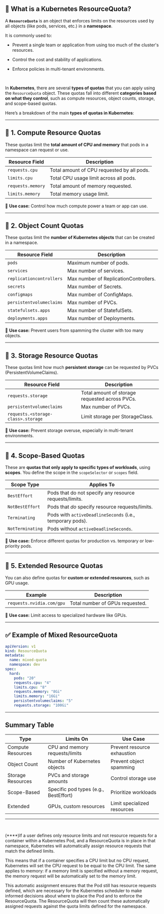 ## 🔹 What is a Kubernetes ResourceQuota?

A **`ResourceQuota`** is an object that enforces limits on the resources used by all objects (like pods, services, etc.) in a **namespace**.

It is commonly used to:

- Prevent a single team or application from using too much of the cluster's resources.
    
- Control the cost and stability of applications.
    
- Enforce policies in multi-tenant environments.
    

&nbsp;

In **Kubernetes**, there are several **types of quotas** that you can apply using the `ResourceQuota` object. These quotas fall into different **categories based on what they control**, such as compute resources, object counts, storage, and scope-based quotas.

Here’s a breakdown of the main **types of quotas in Kubernetes**:

* * *

## 🔹 1. **Compute Resource Quotas**

These quotas limit the **total amount of CPU and memory** that pods in a namespace can request or use.

| Resource Field | Description |
| --- | --- |
| `requests.cpu` | Total amount of CPU requested by all pods. |
| `limits.cpu` | Total CPU usage limit across all pods. |
| `requests.memory` | Total amount of memory requested. |
| `limits.memory` | Total memory usage limit. |

📌 **Use case:** Control how much compute power a team or app can use.

* * *

## 🔹 2. **Object Count Quotas**

These quotas limit the **number of Kubernetes objects** that can be created in a namespace.

| Resource Field | Description |
| --- | --- |
| `pods` | Maximum number of pods. |
| `services` | Max number of services. |
| `replicationcontrollers` | Max number of ReplicationControllers. |
| `secrets` | Max number of Secrets. |
| `configmaps` | Max number of ConfigMaps. |
| `persistentvolumeclaims` | Max number of PVCs. |
| `statefulsets.apps` | Max number of StatefulSets. |
| `deployments.apps` | Max number of Deployments. |

📌 **Use case:** Prevent users from spamming the cluster with too many objects.

* * *

## 🔹 3. **Storage Resource Quotas**

These quotas limit how much **persistent storage** can be requested by PVCs (PersistentVolumeClaims).

| Resource Field | Description |
| --- | --- |
| `requests.storage` | Total amount of storage requested across PVCs. |
| `persistentvolumeclaims` | Max number of PVCs. |
| `requests.<storage-class>.storage` | Limit storage per StorageClass. |

📌 **Use case:** Prevent storage overuse, especially in multi-tenant environments.

* * *

## 🔹 4. **Scope-Based Quotas**

These are **quotas that only apply to specific types of workloads**, using **scopes**. You define the scope in the `scopeSelector` or `scopes` field.

| Scope Type | Applies To |
| --- | --- |
| `BestEffort` | Pods that do not specify any resource requests/limits. |
| `NotBestEffort` | Pods that *do* specify resource requests/limits. |
| `Terminating` | Pods with `activeDeadlineSeconds` (i.e., temporary pods). |
| `NotTerminating` | Pods without `activeDeadlineSeconds`. |

📌 **Use case:** Enforce different quotas for production vs. temporary or low-priority pods.

* * *

## 🔹 5. **Extended Resource Quotas**

You can also define quotas for **custom or extended resources**, such as GPU usage.

| Example | Description |
| --- | --- |
| `requests.nvidia.com/gpu` | Total number of GPUs requested. |

📌 **Use case:** Limit access to specialized hardware like GPUs.

* * *

## ✅ Example of Mixed ResourceQuota

```yaml
apiVersion: v1
kind: ResourceQuota
metadata:
  name: mixed-quota
  namespace: dev
spec:
  hard:
    pods: "20"
    requests.cpu: "4"
    limits.cpu: "8"
    requests.memory: "8Gi"
    limits.memory: "16Gi"
    persistentvolumeclaims: "5"
    requests.storage: "100Gi"
```

* * *

## Summary Table

| Type | Limits On | Use Case |
| --- | --- | --- |
| Compute Resources | CPU and memory requests/limits | Prevent resource exhaustion |
| Object Count | Number of Kubernetes objects | Prevent object spamming |
| Storage Resources | PVCs and storage amounts | Control storage use |
| Scope-Based | Specific pod types (e.g., BestEffort) | Prioritize workloads |
| Extended | GPUs, custom resources | Limit specialized resources |

* * *

&nbsp;

(\*\*\*\*)If a user defines only resource limits and not resource requests for a container within a Kubernetes Pod, and a ResourceQuota is in place in that namespace, Kubernetes will automatically assign resource requests that match the defined limits.

This means that if a container specifies a CPU limit but no CPU request, Kubernetes will set the CPU request to be equal to the CPU limit. The same applies to memory: if a memory limit is specified without a memory request, the memory request will be automatically set to the memory limit.

This automatic assignment ensures that the Pod still has resource requests defined, which are necessary for the Kubernetes scheduler to make informed decisions about where to place the Pod and to enforce the ResourceQuota. The ResourceQuota will then count these automatically assigned requests against the quota limits defined for the namespace.

&nbsp;